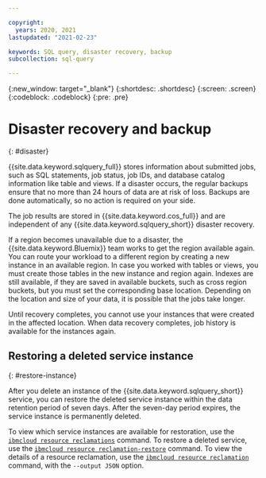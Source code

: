 ```yaml
---

copyright:
  years: 2020, 2021
lastupdated: "2021-02-23"

keywords: SQL query, disaster recovery, backup
subcollection: sql-query

---
```


{:new_window: target="_blank"}
{:shortdesc: .shortdesc}
{:screen: .screen}
{:codeblock: .codeblock}
{:pre: .pre}

# Disaster recovery and backup
{: #disaster}

{{site.data.keyword.sqlquery_full}} stores information about submitted jobs, such as SQL statements, job status, job IDs, and database catalog information like table and views. If a disaster occurs, the regular backups ensure that no more than 24 hours of data are at risk of loss. Backups are done automatically, so no action is required on your side.

The job results are stored in {{site.data.keyword.cos_full}} and are independent of any {{site.data.keyword.sqlquery_short}} disaster recovery.

If a region becomes unavailable due to a disaster, the {{site.data.keyword.Bluemix}} team works to get the region available again. You can route your workload to a different region by creating a new instance in an available region. In case you worked with tables or views, you must create those tables in the new instance and region again. Indexes are still available, if they are saved in available buckets, such as cross region buckets, but you must set the corresponding base location. Depending on the location and size of your data, it is possible that the jobs take longer.

Until recovery completes, you cannot use your instances that were created in the affected location. When data recovery completes, job history is available for the instances again.

## Restoring a deleted service instance
{: #restore-instance}

After you delete an instance of the {{site.data.keyword.sqlquery_short}} service, you can restore the deleted service instance within the data retention period of seven days. After the seven-day period expires, the service instance is permanently deleted.

To view which service instances are available for restoration, use the [`ibmcloud resource reclamations`](/docs/cli?topic=cli-ibmcloud_commands_resource#ibmcloud_resource_reclamations) command. To restore a deleted service, use the [`ibmcloud resource reclamation-restore`](/docs/cli?topic=cli-ibmcloud_commands_resource#ibmcloud_resource_reclamation_restore) command. To view the details of a resource reclamation, use the [`ibmcloud resource reclamation`](/docs/cli?topic=cli-ibmcloud_commands_resource#ibmcloud_resource_reclamation) command, with the `--output JSON` option.
